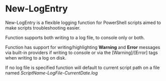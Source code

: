 # New-LogEntry

New-LogEntry is a flexible logging function for PowerShell scripts aimed to make scripts troubleshooting easier.

Function supports both writing to a log file, to console only or both.

Function has support for writing/highlighting **Warning** and **Error** messages via built-in providers if writing to console or via the [Warning]/[Error] tags when writing to a log on disk.

If no log file is specified function will default to  current script path on a file named *ScriptName-LogFile-CurrentDate.log*